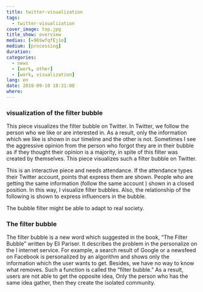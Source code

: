 ```yaml
---
title: twitter-visualization
tags:
  - twitter-visualization
cover_image: top.jpg
title_show: overview
medias: [=96SwfqfEj1o]
medium: [processing]
duration:
categories:
  - news
  - [work, other]
  - [work, visualization]
lang: en
date: 2018-09-10 18:31:08
where:
---
```


<h3>visualization of the filter bubble</h3>
    <p>This piece visualizes the filter bubble on Twitter. In Twitter, we follow the person who we like or are interested in.  As a result, only the information which we like is shown in our timeline and the other is not.
Sometimes I see the aggressive opinion from the person who forgot they are in their bubble as if they thought their opinion is a majority, in spite of this filter was created by themselves.
This piece visualizes such a filter bubble on Twitter.</p><p>
  This is an interactive piece and needs attendance. If the attendance types their Twitter account, points that express them are shown. People who are getting the same information (follow the same account ) shown in a closed position. In this way, I visualize filter bubbles.
 Also, the relationship of the following is shown to express influencers in the bubble.
</p><p>The bubble filter might be able to adapt to real society. </p>
  <h3>The filter bubble</h3>
  <p>The filter bubble is a new word which suggested in the book, “The Filter Bubble” written by Eli Pariser. It describes the problem in the personalize on the I internet service. For example, a search result of Google or a newsfeed on Facebook is personalized by an algorithm and shows only the information which the user wants to get. Besides, we have no way to know what removes. Such a  function is called the “filter bubble.” As a result, users are not able to get the opposite idea, Only the person who has the same idea gather, then they create the isolated community.</p>
<!--
# Tag Plugins
## Image
{% img [class names] /path/to/image [width] [height] "title text 'alt text'" %}

## Link
{% link text url [external] [title] %}

## YouTube
{% youtube video_id %}

## Vimeo
{% vimeo video_id [width] [height] %}

<!-- more -->
